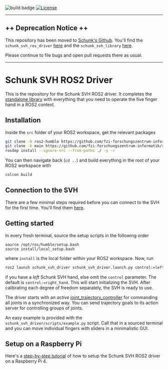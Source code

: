 ![build badge](https://github.com/fzi-forschungszentrum-informatik/schunk_svh_ros_driver/actions/workflows/industrial_ci_humble_action.yml/badge.svg)
[![License](https://img.shields.io/badge/License-GPLv3-orange)](https://opensource.org/licenses/gpl-license)

---

## ++ Deprecation Notice ++

This repository has been moved to [Schunk's
Github](https://github.com/SCHUNK-GmbH-Co-KG). You'll find the
`schunk_svh_ros_driver` [here](https://github.com/SCHUNK-GmbH-Co-KG/schunk_svh_ros_driver) and the
`schunk_svh_library` [here](https://github.com/SCHUNK-GmbH-Co-KG/schunk_svh_library).

Please continue to file bugs and open pull requests there as usual.

---


# Schunk SVH ROS2 Driver

This is the repository for the Schunk SVH ROS2 driver.
It completes the [standalone
library](https://github.com/fzi-forschungszentrum-informatik/schunk_svh_library)
with everything that you need to operate the five finger hand in a ROS2 context.


## Installation
Inside the `src` folder of your ROS2 workspace, get the relevant packages

```bash
git clone -b ros2-humble https://github.com/fzi-forschungszentrum-informatik/schunk_svh_ros_driver.git
git clone -b main https://github.com/fzi-forschungszentrum-informatik/schunk_svh_library.git
rosdep install --ignore-src --from-paths ./ -y -r
```

You can then navigate back (`cd ..`) and build everything in the root of your ROS2 workspace with

```bash
colcon build
```

## Connection to the SVH
There are a few minimal steps required before you can connect to the SVH for the first time.
You'll find them [here](https://github.com/fzi-forschungszentrum-informatik/schunk_svh_library#connection-to-the-svh).

## Getting started

In every fresh terminal, source the setup scripts in the following order
```
source /opt/ros/humble/setup.bash
source install/local_setup.bash
```
where `install` is the local folder within your ROS2 workspace.
Now, run
```bash
ros2 launch schunk_svh_driver schunk_svh_driver.launch.py control:=left_hand
```
if you have a *left* Schunk SVH hand, else omit the `control` parameter. The default is `control:=right_hand`.
This will start initializing the SVH.
After calibrating each degree of freedom separately, the SVH is ready to use.

The driver starts with an *active* [joint_trajectory_controller](http://wiki.ros.org/joint_trajectory_controller) for commanding all joints in a synchronized way.
You can send trajectory goals to its action server for controlling groups of joints.

An easy example is provided with the `schunk_svh_driver/scripts/example.py` script.
Call that in a sourced terminal and you can move individual fingers with sliders in a minimalistic GUI.

## Setup on a Raspberry Pi
Here's a [step-by-step tutorial](doc/raspberry_pi.md) of how to setup the Schunk SVH ROS2 driver on a Raspberry Pi 4.
